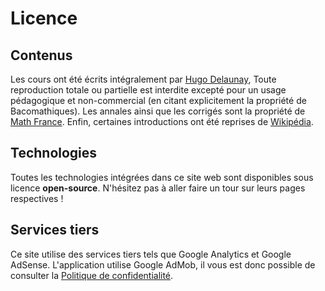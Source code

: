 # Licence

## Contenus

Les cours ont été écrits intégralement par [Hugo Delaunay](https://www.skyost.eu),
Toute reproduction totale ou partielle est interdite excepté pour un usage pédagogique et non-commercial (en citant explicitement la propriété de Bacomathiques).
Les annales ainsi que les corrigés sont la propriété de [Math France](https://www.maths-france.fr/).
Enfin, certaines introductions ont été reprises de [Wikipédia](https://fr.wikipedia.org).

## Technologies

Toutes les technologies intégrées dans ce site web sont disponibles sous licence **open-source**.
N'hésitez pas à aller faire un tour sur leurs pages respectives !

## Services tiers

Ce site utilise des services tiers tels que Google Analytics et Google AdSense.
L'application utilise Google AdMob, il vous est donc possible de consulter
la [Politique de confidentialité](https://bacomathiqu.es/assets/pdf/politique-de-confidentialite.pdf).